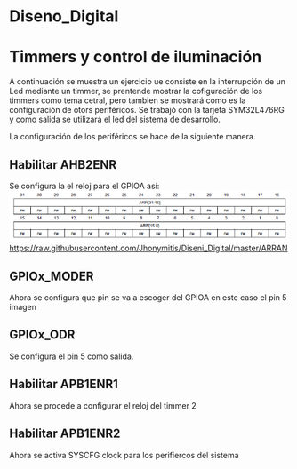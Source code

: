# Diseno_Digital
# Timmers y control de iluminación 
A continuación se muestra un ejercicio ue consiste en la interrupción de un Led mediante un timmer, se prentende mostrar la cofiguración de los timmers como tema cetral, pero tambien se mostrará como es la configuración de otors periféricos.
Se trabajó con la tarjeta SYM32L476RG y como salida se utilizará el led del sistema de desarrollo.

La configuración de los periféricos se hace de la siguiente manera.

## Habilitar AHB2ENR
Se configura la el reloj para el GPIOA así:
![ARRAN](ARRAN.PNG)
https://raw.githubusercontent.com/Jhonymitis/Diseni_Digital/master/ARRAN


## GPIOx_MODER
Ahora se configura que pin se va a escoger del GPIOA en este caso el pin 5
imagen



## GPIOx_ODR
Se configura el pin 5 como salida.


## Habilitar APB1ENR1
Ahora se procede a configurar el reloj del timmer 2


## Habilitar APB1ENR2
Ahora se activa SYSCFG clock para los perifiercos del sistema 


